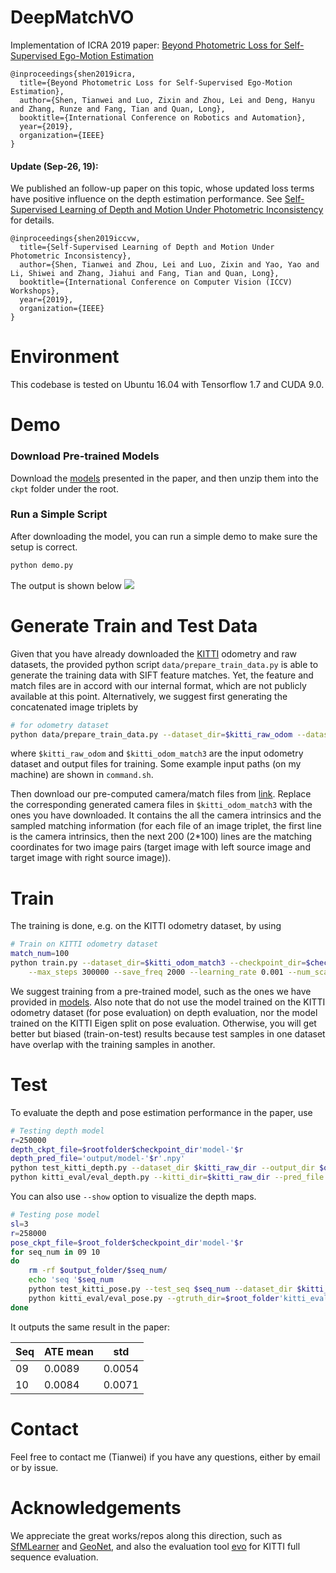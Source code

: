 # DeepMatchVO
Implementation of ICRA 2019 paper: [Beyond Photometric Loss for Self-Supervised Ego-Motion Estimation](https://arxiv.org/abs/1902.09103)
```
@inproceedings{shen2019icra,  
  title={Beyond Photometric Loss for Self-Supervised Ego-Motion Estimation},
  author={Shen, Tianwei and Luo, Zixin and Zhou, Lei and Deng, Hanyu and Zhang, Runze and Fang, Tian and Quan, Long},  
  booktitle={International Conference on Robotics and Automation},  
  year={2019},  
  organization={IEEE}  
}
```

#### Update (Sep-26, 19):
We published an follow-up paper on this topic, whose updated loss terms have positive influence on the depth estimation performance. See [Self-Supervised Learning of Depth and Motion Under Photometric Inconsistency
](https://arxiv.org/abs/1909.09115) for details.
```
@inproceedings{shen2019iccvw,  
  title={Self-Supervised Learning of Depth and Motion Under Photometric Inconsistency},
  author={Shen, Tianwei and Zhou, Lei and Luo, Zixin and Yao, Yao and Li, Shiwei and Zhang, Jiahui and Fang, Tian and Quan, Long},  
  booktitle={International Conference on Computer Vision (ICCV) Workshops},  
  year={2019},  
  organization={IEEE}  
}
```

# Environment
This codebase is tested on Ubuntu 16.04 with Tensorflow 1.7 and CUDA 9.0.

# Demo
### Download Pre-trained Models
Download the [models](https://drive.google.com/file/d/1xWNm9MclJHD729uS6U6k2Oopn--Vnban/view?usp=sharing) presented in the paper, and then unzip them into the `ckpt` folder under the root.

### Run a Simple Script
After downloading the model, you can run a simple demo to make sure the setup is correct.
```bash
python demo.py
```
The output is shown below
<img src='data/demo_result.png'>

# Generate Train and Test Data
Given that you have already downloaded the [KITTI](http://www.cvlibs.net/datasets/kitti/) odometry and raw datasets, the provided python script `data/prepare_train_data.py` is able to generate the training data with SIFT feature matches. Yet, the feature and match files are in accord with our internal format, which are not publicly available at this point. Alternatively, we suggest first generating the concatenated image triplets by

```bash
# for odometry dataset
python data/prepare_train_data.py --dataset_dir=$kitti_raw_odom --dataset_name=kitti_odom --dump_root=$kitti_odom_match3 --seq_length=3 --img_width=416 --img_height=128 --num_threads=8
```
where `$kitti_raw_odom` and `$kitti_odom_match3` are the input odometry dataset and output files for training. Some example input paths (on my machine) are shown in `command.sh`.

Then download our pre-computed camera/match files from [link](https://drive.google.com/open?id=1ZnLtQqFDqEVghtDjEOVnBlFpyDaJY_Um). Replace the corresponding generated camera files in `$kitti_odom_match3` with the ones you have downloaded. It contains the all the camera intrinsics and the sampled matching information (for each file of an image triplet, the first line is the camera intrinsics, then the next 200 (2*100) lines are the matching coordinates for two image pairs (target image with left source image and target image with right source image)).

# Train
The training is done, e.g. on the KITTI odometry dataset, by using 

```bash
# Train on KITTI odometry dataset
match_num=100
python train.py --dataset_dir=$kitti_odom_match3 --checkpoint_dir=$checkpoint_dir --img_width=416 --img_height=128 --batch_size=4 --seq_length 3 \
    --max_steps 300000 --save_freq 2000 --learning_rate 0.001 --num_scales 1 --init_ckpt_file $checkpoint_dir'model-'$model_idx --continue_train=True --match_num $match_num
```

We suggest training from a pre-trained model, such as the ones we have provided in [models](https://drive.google.com/file/d/1xWNm9MclJHD729uS6U6k2Oopn--Vnban/view?usp=sharing). Also note that do not use the model trained on the KITTI odometry dataset (for pose evaluation) on depth evaluation, nor the model trained on the KITTI Eigen split on pose evaluation. Otherwise, you will get better but biased (train-on-test) results because test samples in one dataset have overlap with the training samples in another.

# Test
To evaluate the depth and pose estimation performance in the paper, use 

```bash
# Testing depth model
r=250000
depth_ckpt_file=$rootfolder$checkpoint_dir'model-'$r
depth_pred_file='output/model-'$r'.npy' 
python test_kitti_depth.py --dataset_dir $kitti_raw_dir --output_dir $output_folder --ckpt_file $depth_ckpt_file #--show
python kitti_eval/eval_depth.py --kitti_dir=$kitti_raw_dir --pred_file $depth_pred_file #--show True --use_interp_depth True
```
You can also use `--show` option to visualize the depth maps.

```bash
# Testing pose model
sl=3
r=258000
pose_ckpt_file=$root_folder$checkpoint_dir'model-'$r
for seq_num in 09 10
do 
    rm -rf $output_folder/$seq_num/
    echo 'seq '$seq_num
    python test_kitti_pose.py --test_seq $seq_num --dataset_dir $kitti_raw_odom --output_dir $output_folder'/'$seq_num'/' --ckpt_file $pose_ckpt_file --seq_length $sl --concat_img_dir $kitti_odom_match3
    python kitti_eval/eval_pose.py --gtruth_dir=$root_folder'kitti_eval/pose_data/ground_truth/seq'$sl'/'$seq_num/  --pred_dir=$output_folder'/'$seq_num'/'
done
```

It outputs the same result in the paper:

| Seq     | ATE mean | std    |
|---------|----------|--------|
| 09      | 0.0089   | 0.0054 |
| 10      | 0.0084   | 0.0071 |

# Contact
Feel free to contact me (Tianwei) if you have any questions, either by email or by issue.

# Acknowledgements
We appreciate the great works/repos along this direction, such as [SfMLearner](https://github.com/tinghuiz/SfMLearner) and [GeoNet](https://github.com/yzcjtr/GeoNet), and also the evaluation tool [evo](https://github.com/MichaelGrupp/evo) for KITTI full sequence evaluation.
